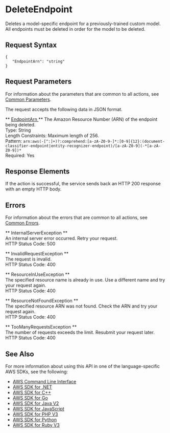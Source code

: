 # DeleteEndpoint<a name="API_DeleteEndpoint"></a>

Deletes a model\-specific endpoint for a previously\-trained custom model\. All endpoints must be deleted in order for the model to be deleted\.

## Request Syntax<a name="API_DeleteEndpoint_RequestSyntax"></a>

```
{
   "EndpointArn": "string"
}
```

## Request Parameters<a name="API_DeleteEndpoint_RequestParameters"></a>

For information about the parameters that are common to all actions, see [Common Parameters](CommonParameters.md)\.

The request accepts the following data in JSON format\.

 ** [ EndpointArn ](#API_DeleteEndpoint_RequestSyntax) **   <a name="comprehend-DeleteEndpoint-request-EndpointArn"></a>
The Amazon Resource Number \(ARN\) of the endpoint being deleted\.  
Type: String  
Length Constraints: Maximum length of 256\.  
Pattern: `arn:aws(-[^:]+)?:comprehend:[a-zA-Z0-9-]*:[0-9]{12}:(document-classifier-endpoint|entity-recognizer-endpoint)/[a-zA-Z0-9](-*[a-zA-Z0-9])*`   
Required: Yes

## Response Elements<a name="API_DeleteEndpoint_ResponseElements"></a>

If the action is successful, the service sends back an HTTP 200 response with an empty HTTP body\.

## Errors<a name="API_DeleteEndpoint_Errors"></a>

For information about the errors that are common to all actions, see [Common Errors](CommonErrors.md)\.

 ** InternalServerException **   
An internal server error occurred\. Retry your request\.  
HTTP Status Code: 500

 ** InvalidRequestException **   
The request is invalid\.  
HTTP Status Code: 400

 ** ResourceInUseException **   
The specified resource name is already in use\. Use a different name and try your request again\.  
HTTP Status Code: 400

 ** ResourceNotFoundException **   
The specified resource ARN was not found\. Check the ARN and try your request again\.  
HTTP Status Code: 400

 ** TooManyRequestsException **   
The number of requests exceeds the limit\. Resubmit your request later\.  
HTTP Status Code: 400

## See Also<a name="API_DeleteEndpoint_SeeAlso"></a>

For more information about using this API in one of the language\-specific AWS SDKs, see the following:
+  [ AWS Command Line Interface](https://docs.aws.amazon.com/goto/aws-cli/comprehend-2017-11-27/DeleteEndpoint) 
+  [ AWS SDK for \.NET](https://docs.aws.amazon.com/goto/DotNetSDKV3/comprehend-2017-11-27/DeleteEndpoint) 
+  [ AWS SDK for C\+\+](https://docs.aws.amazon.com/goto/SdkForCpp/comprehend-2017-11-27/DeleteEndpoint) 
+  [ AWS SDK for Go](https://docs.aws.amazon.com/goto/SdkForGoV1/comprehend-2017-11-27/DeleteEndpoint) 
+  [ AWS SDK for Java V2](https://docs.aws.amazon.com/goto/SdkForJavaV2/comprehend-2017-11-27/DeleteEndpoint) 
+  [ AWS SDK for JavaScript](https://docs.aws.amazon.com/goto/AWSJavaScriptSDK/comprehend-2017-11-27/DeleteEndpoint) 
+  [ AWS SDK for PHP V3](https://docs.aws.amazon.com/goto/SdkForPHPV3/comprehend-2017-11-27/DeleteEndpoint) 
+  [ AWS SDK for Python](https://docs.aws.amazon.com/goto/boto3/comprehend-2017-11-27/DeleteEndpoint) 
+  [ AWS SDK for Ruby V3](https://docs.aws.amazon.com/goto/SdkForRubyV3/comprehend-2017-11-27/DeleteEndpoint) 